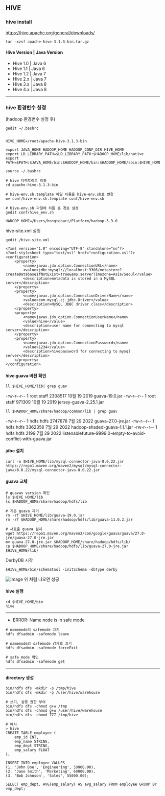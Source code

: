 ## HIVE

### hive install
<https://hive.apache.org/general/downloads/>
```
tar -xzvf apache-hive-3.1.3-bin.tar.gz
```
#### Hive Version |	Java Version
- Hive 1.0 | Java 6
- Hive 1.1 |	Java 6
- Hive 1.2 |	Java 7
- Hive 2.x |	Java 7
- Hive 3.x |	Java 8
- Hive 4.x |	Java 8
---
### hive 환경변수 설정
(hadoop 환경변수 설정 후)
```
gedit ~/.bashrc
```
```

HIVE_HOME=/root/apache-hive-3.1.3-bin

export JAVA_HOME HADOOP_HOME HADOOP_CONF_DIR HIVE_HOME
export LD_LIBRARY_PATH=$LD_LIBRARY_PATH:$HADOOP_HOME/lib/native
export PATH=$PATH:$JAVA_HOME/bin:$HADOOP_HOME/bin:$HADOOP_HOME/sbin:$HIVE_HOME/bin

source ~/.bashrc
```

```
# hive 디렉토리로 이동
cd apache-hive-3.1.3-bin

# hive-env.sh.template 파일 이름을 hive-env.sh로 변경
mv conf/hive-env.sh.template conf/hive-env.sh
```
```
# hive-env.sh 파일에 하둡 홈 경로 설정
gedit conf/hive_env.sh
```
```
HADOOP_HOME=/Users/hongtebari/Platform/hadoop-3.3.0
```

hive-site.xml 설정

```
gedit /hive-site.xml
```
```
<?xml version="1.0" encoding="UTF-8" standalone="no"?>
<?xml-stylesheet type="text/xsl" href="configuration.xsl"?>
<configuration>
    <property>
        <name>javax.jdo.option.ConnectionURL</name>
        <value>jdbc:mysql://localhost:3306/metastore?createDatabaseIfNotExist=true&amp;serverTimezone=Asia/Seoul</value>
        <description>metadata is stored in a MySQL server</description>
    </property>
    <property>
        <name>javax.jdo.option.ConnectionDriverName</name>
        <value>com.mysql.cj.jdbc.Driver</value>
        <description>MySQL JDBC driver class</description>
    </property>
    <property>
        <name>javax.jdo.option.ConnectionUserName</name>
        <value>hive</value>
        <description>user name for connecting to mysql server</description>
    </property>
    <property>
        <name>javax.jdo.option.ConnectionPassword</name>
        <value>1234</value>
        <description>hivepassword for connecting to mysql server</description>
    </property>
</configuration>
```

#### hive guava 버전 확인
```
ll $HIVE_HOME/lib| grep guav
```
-rw-r--r--  1 root staff  2308517 10월 19  2019 guava-19.0.jar
-rw-r--r--  1 root staff   971309 10월 19  2019 jersey-guava-2.25.1.jar

```
ll $HADOOP_HOME/share/hadoop/common/lib | grep guav
```
-rw-r--r-- 1 hdfs hdfs 2747878  7월 29  2022 guava-27.0-jre.jar
-rw-r--r-- 1 hdfs hdfs 3362359  7월 29  2022 hadoop-shaded-guava-1.1.1.jar
-rw-r--r-- 1 hdfs hdfs    2199  7월 29  2022 listenablefuture-9999.0-empty-to-avoid-conflict-with-guava.jar

#### jdbc 설치
```
curl -o $HIVE_HOME/lib/mysql-connector-java-8.0.22.jar https://repo1.maven.org/maven2/mysql/mysql-connector-java/8.0.22/mysql-connector-java-8.0.22.jar
```

#### guava 교체
```
# guavav version 확인
ls $HIVE_HOME/lib
ls $HADOOP_HOME/share/hadoop/hdfs/lib

# 기존 guava 제거
rm -rf $HIVE_HOME/lib/guava-19.0.jar
rm -rf $HADOOP_HOME/share/hadoop/hdfs/lib/guava-11.0.2.jar

# 새로운 guava 설치
wget https://repo1.maven.org/maven2/com/google/guava/guava/27.0-jre/guava-27.0-jre.jar 
mv guava-27.0-jre.jar $HADOOP_HOME/share/hadoop/hdfs/lib/
cp $HADOOP_HOME/share/hadoop/hdfs/lib/guava-27.0-jre.jar $HIVE_HOME/lib/
```
DerbyDB 시작
```
$HIVE_HOME/bin/schematool -initSchema -dbType derby
```
![image](https://github.com/TaehoKK/Data-Engineering/assets/150890899/e8d0c1d6-0ca6-41cd-8a75-bb41ced21e41)
위 처럼 나오면 성공

#### hive 실행
```
cd $HIVE_HOME/bin
hive
```
---
- ERROR: Name node is in safe mode
```
# namemode의 safemode 끄기
hdfs dfsadmin -safemode leave

# namemode의 safemode 강제로 끄기
hdfs dfsadmin -safemode forceExit

# safe mode 확인
hdfs dfsadmin -safemode get
```
---
#### directory 생성
```
bin/hdfs dfs -mkdir -p /tmp/hive
bin/hdfs dfs -mkdir -p /user/hive/warehouse

# 쓰기, 실행 권한 부여
bin/hdfs dfs -chmod g+w /tmp
bin/hdfs dfs -chmod g+w /user/hive/warehouse
bin/hdfs dfs -chmod 777 /tmp/hive

```
```
# 예시
> hive
CREATE TABLE employee (
    emp_id INT,
    emp_name STRING,
    emp_dept STRING,
    emp_salary FLOAT
);

INSERT INTO employee VALUES
(1, 'John Doe', 'Engineering', 50000.00),
(2, 'Jane Smith', 'Marketing', 60000.00),
(3, 'Bob Johnson', 'Sales', 55000.00);

SELECT emp_dept, AVG(emp_salary) AS avg_salary FROM employee GROUP BY emp_dept;

```
